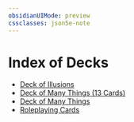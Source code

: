 ```yaml
---
obsidianUIMode: preview
cssclasses: json5e-note
---
```

# Index of Decks

- [Deck of Illusions](./deck-of-illusions.md)
- [Deck of Many Things (13 Cards)](./deck-of-many-things-13-cards.md)
- [Deck of Many Things](./deck-of-many-things.md)
- [Roleplaying Cards](./roleplaying-cards-wbtw.md)
